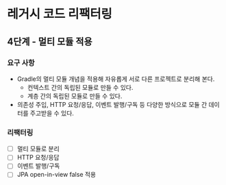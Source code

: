 # 레거시 코드 리팩터링

## 4단계 - 멀티 모듈 적용

### 요구 사항
- Gradle의 멀티 모듈 개념을 적용해 자유롭게 서로 다른 프로젝트로 분리해 본다.
  - 컨텍스트 간의 독립된 모듈로 만들 수 있다.
  - 계층 간의 독립된 모듈로 만들 수 있다.
- 의존성 주입, HTTP 요청/응답, 이벤트 발행/구독 등 다양한 방식으로 모듈 간 데이터를 주고받을 수 있다.

### 리팩터링
- [ ] 멀티 모듈로 분리
- [ ] HTTP 요청/응답
- [ ] 이벤트 발행/구독
- [ ] JPA open-in-view false 적용
